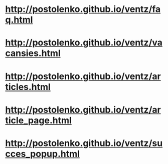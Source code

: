 # http://postolenko.github.io/ventz/faq.html
# http://postolenko.github.io/ventz/vacansies.html
# http://postolenko.github.io/ventz/articles.html
# http://postolenko.github.io/ventz/article_page.html
# http://postolenko.github.io/ventz/succes_popup.html